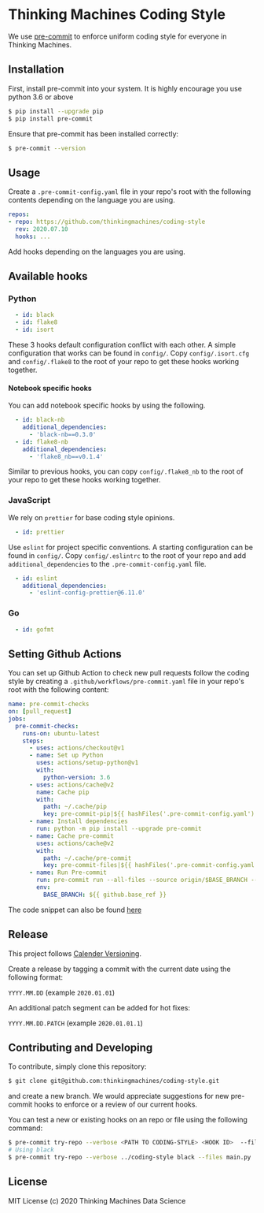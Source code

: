 # Thinking Machines Coding Style

We use [pre-commit](https://pre-commit.com) to enforce uniform coding style for everyone
in Thinking Machines.

## Installation

First, install pre-commit into your system. It is highly encourage you use python 3.6 or above

```sh
$ pip install --upgrade pip
$ pip install pre-commit
```

Ensure that pre-commit has been installed correctly:

```sh
$ pre-commit --version
```

## Usage

Create a `.pre-commit-config.yaml` file in your repo's root with the following contents
depending on the language you are using.

```yaml
repos:
- repo: https://github.com/thinkingmachines/coding-style
  rev: 2020.07.10
  hooks: ...
```

Add hooks depending on the languages you are using.

## Available hooks

### Python

```yaml
  - id: black
  - id: flake8
  - id: isort
```

These 3 hooks default configuration conflict with each other. A simple configuration that works can be
found in `config/`. Copy `config/.isort.cfg` and `config/.flake8` to the root of your repo to get
these hooks working together.

#### Notebook specific hooks

You can add notebook specific hooks by using the following.

```yaml
  - id: black-nb
    additional_dependencies:
      - 'black-nb==0.3.0'
  - id: flake8-nb
    additional_dependencies:
      - 'flake8_nb==v0.1.4'
```

Similar to previous hooks, you can copy `config/.flake8_nb` to the root of your repo to get these
hooks working together.

### JavaScript

We rely on `prettier` for base coding style opinions.

```yaml
  - id: prettier
```

Use `eslint` for project specific conventions. A starting configuration can
be found in `config/`. Copy `config/.eslintrc` to the root of your repo and
add `additional_dependencies` to the `.pre-commit-config.yaml` file.

```yaml
  - id: eslint
    additional_dependencies:
      - 'eslint-config-prettier@6.11.0'
```

### Go

```yaml
  - id: gofmt
```

## Setting Github Actions

You can set up Github Action to check new pull requests follow the coding style by
creating a `.github/workflows/pre-commit.yaml` file in your repo's root with the following content:

```yaml
name: pre-commit-checks
on: [pull_request]
jobs:
  pre-commit-checks:
    runs-on: ubuntu-latest
    steps:
      - uses: actions/checkout@v1
      - name: Set up Python
        uses: actions/setup-python@v1
        with:
          python-version: 3.6
      - uses: actions/cache@v2
        name: Cache pip
        with:
          path: ~/.cache/pip
          key: pre-commit-pip|${{ hashFiles('.pre-commit-config.yaml') }}
      - name: Install dependencies
        run: python -m pip install --upgrade pre-commit
      - name: Cache pre-commit
        uses: actions/cache@v2
        with:
          path: ~/.cache/pre-commit
          key: pre-commit-files|${{ hashFiles('.pre-commit-config.yaml') }}
      - name: Run Pre-commit
        run: pre-commit run --all-files --source origin/$BASE_BRANCH --origin HEAD
        env:
          BASE_BRANCH: ${{ github.base_ref }}
```

The code snippet can also be found [here](https://github.com/thinkingmachines/gh-actions/blob/master/.github/workflows/pre-commit.yaml)

## Release

This project follows [Calender Versioning](https://calver.org/).

Create a release by tagging a commit with the current date using the following format:

`YYYY.MM.DD` (example `2020.01.01`)

An additional patch segment can be added for hot fixes:

`YYYY.MM.DD.PATCH` (example `2020.01.01.1`)

## Contributing and Developing

To contribute, simply clone this repository:

```sh
$ git clone git@github.com:thinkingmachines/coding-style.git
```

and create a new branch. We would appreciate suggestions for new pre-commit
hooks to enforce or a review of our current hooks.

You can test a new or existing hooks on an repo or file using the following command:

```sh
$ pre-commit try-repo --verbose <PATH TO CODING-STYLE> <HOOK ID>  --files <FILE>
# Using black
$ pre-commit try-repo --verbose ../coding-style black --files main.py
```

## License

MIT License (c) 2020 Thinking Machines Data Science
